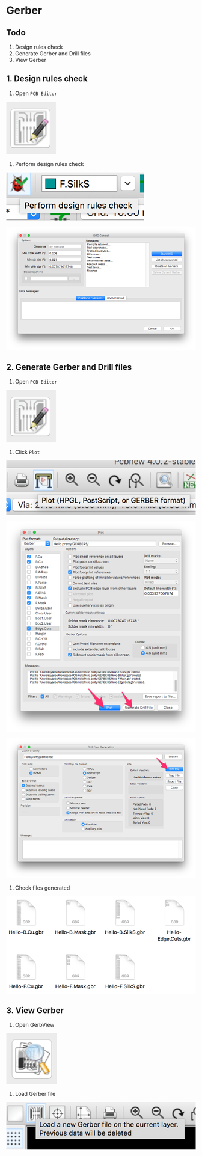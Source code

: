 # Gerber

## Todo

1. Design rules check
1. Generate Gerber and Drill files
1. View Gerber

## 1. Design rules check

1. Open `PCB Editor`

  ![](img/symbol-pcb-editor.png)
1. Perform design rules check

  ![](img/design-rules-check.png)

  ![](img/drc-control.png)

## 2. Generate Gerber and Drill files

1. Open `PCB Editor`

  ![](img/symbol-pcb-editor.png)
1. Click `Plot`

  ![](img/click-plot.png)

  ![](img/plot-gerber.png)

  ![](img/generate-drill.png)
1. Check files generated

  ![](img/files.png)

## 3. View Gerber

1. Open GerbView

  ![](img/symbol-gerber-viewer.png)
1. Load Gerber file

  ![](img/load-gerber.png)
